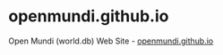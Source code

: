 # openmundi.github.io

Open Mundi (world.db) Web Site  - [openmundi.github.io](http://openmundi.github.io)

